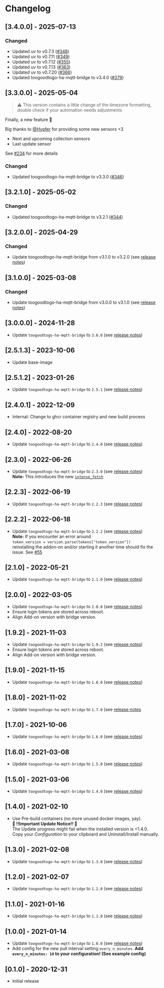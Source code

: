 # Changelog

<!-- towncrier release notes start -->

## [3.4.0.0] - 2025-07-13

### Changed

- Updated uv to v0.7.3 ([#348](https://github.com/MaxWinterstein/homeassistant-addons/issues/348))
- Updated uv to v0.7.11 ([#349](https://github.com/MaxWinterstein/homeassistant-addons/issues/349))
- Updated uv to v0.7.12 ([#355](https://github.com/MaxWinterstein/homeassistant-addons/issues/355))
- Updated uv to v0.7.13 ([#363](https://github.com/MaxWinterstein/homeassistant-addons/issues/363))
- Updated uv to v0.7.20 ([#366](https://github.com/MaxWinterstein/homeassistant-addons/issues/366))
- Updated toogoodtogo-ha-mqtt-bridge to v3.4.0 ([#379](https://github.com/MaxWinterstein/homeassistant-addons/issues/379))


## [3.3.0.0] - 2025-05-04

 > ⚠️ This version contains a little change of the timezone formatting, double check if your automation needs adjustments

Finally, a new feature 🥳

Big thanks to [@Hypfer](https://github.com/Hypfer) for providing some new sensors <3

- Next and upcoming collection sensors
- Last update sensor

See [#234](https://github.com/MaxWinterstein/toogoodtogo-ha-mqtt-bridge/pull/234) for more details

### Changed

- Updated toogoodtogo-ha-mqtt-bridge to v3.3.0 ([#346](https://github.com/MaxWinterstein/homeassistant-addons/issues/346))


## [3.2.1.0] - 2025-05-02

### Changed

- Updated toogoodtogo-ha-mqtt-bridge to v3.2.1 ([#344](https://github.com/MaxWinterstein/homeassistant-addons/issues/344))


## [3.2.0.0] - 2025-04-29

### Changed

- Update toogoodtogo-ha-mqtt-bridge from v3.1.0 to v3.2.0 (see [release notes](https://github.com/MaxWinterstein/toogoodtogo-ha-mqtt-bridge/releases))


## [3.1.0.0] - 2025-03-08

### Changed

- Update toogoodtogo-ha-mqtt-bridge from v3.0.0 to v3.1.0 (see [release notes](https://github.com/MaxWinterstein/toogoodtogo-ha-mqtt-bridge/releases))


## [3.0.0.0] - 2024-11-28

- Update `toogoodtogo-ha-mqtt-bridge` to `3.0.0` (see [release notes](https://github.com/MaxWinterstein/toogoodtogo-ha-mqtt-bridge/releases))


## [2.5.1.3] - 2023-10-06

- Update base-image

## [2.5.1.2] - 2023-01-26

- Update `toogoodtogo-ha-mqtt-bridge` to `2.5.1` (see [release notes](https://github.com/MaxWinterstein/toogoodtogo-ha-mqtt-bridge/releases))

## [2.4.0.1] - 2022-12-09

- Internal: Change to ghcr container registry and new build process

## [2.4.0] - 2022-08-20

- Update `toogoodtogo-ha-mqtt-bridge` to `2.4.0` (see [release notes](https://github.com/MaxWinterstein/toogoodtogo-ha-mqtt-bridge/releases))

## [2.3.0] - 2022-06-26

- Update `toogoodtogo-ha-mqtt-bridge` to `2.3.0` (see [release notes](https://github.com/MaxWinterstein/toogoodtogo-ha-mqtt-bridge/releases))  
  **Note:** This introduces the new [`intense_fetch`](https://github.com/MaxWinterstein/toogoodtogo-ha-mqtt-bridge/blob/main/README.md#intense_fetch-optional)

## [2.2.3] - 2022-06-19

- Update `toogoodtogo-ha-mqtt-bridge` to `2.2.3` (see [release notes](https://github.com/MaxWinterstein/toogoodtogo-ha-mqtt-bridge/releases))

## [2.2.2] - 2022-06-18

- Update `toogoodtogo-ha-mqtt-bridge` to `2.2.2` (see [release notes](https://github.com/MaxWinterstein/toogoodtogo-ha-mqtt-bridge/releases))  
  **Note:** If you encounter an error around  
  `token_version = version.parse(tokens["token_version"])`  
  reinstalling the addon-on and/or starting it another time should fix the issue. See [#55](https://github.com/MaxWinterstein/toogoodtogo-ha-mqtt-bridge/issues/55#)

## [2.1.0] - 2022-05-21

- Update `toogoodtogo-ha-mqtt-bridge` to `2.1.0` (see [release notes](https://github.com/MaxWinterstein/toogoodtogo-ha-mqtt-bridge/releases))

## [2.0.0] - 2022-03-05

- Update `toogoodtogo-ha-mqtt-bridge` to `2.0.0` (see [release notes](https://github.com/MaxWinterstein/toogoodtogo-ha-mqtt-bridge/releases))
- Ensure login tokens are stored across reboot.
- Align Add-on version with bridge version.

## [1.9.2] - 2021-11-03

- Update `toogoodtogo-ha-mqtt-bridge` to `1.9.2` (see [release notes](https://github.com/MaxWinterstein/toogoodtogo-ha-mqtt-bridge/releases))
- Ensure login tokens are stored across reboot.
- Align Add-on version with bridge version.

## [1.9.0] - 2021-11-15

- Update `toogoodtogo-ha-mqtt-bridge` to `1.8.0` (see [release notes](https://github.com/MaxWinterstein/toogoodtogo-ha-mqtt-bridge/releases))

## [1.8.0] - 2021-11-02

- Update `toogoodtogo-ha-mqtt-bridge` to `1.7.0` (see [release notes](https://github.com/MaxWinterstein/toogoodtogo-ha-mqtt-bridge/releases)

## [1.7.0] - 2021-10-06

- Update `toogoodtogo-ha-mqtt-bridge` to `1.6.0` (see [release notes](https://github.com/MaxWinterstein/toogoodtogo-ha-mqtt-bridge/releases))

## [1.6.0] - 2021-03-08

- Update `toogoodtogo-ha-mqtt-bridge` to `1.5.0` (see [release notes](https://github.com/MaxWinterstein/toogoodtogo-ha-mqtt-bridge/releases))

## [1.5.0] - 2021-03-06

- Update `toogoodtogo-ha-mqtt-bridge` to `1.4.0` (see [release notes](https://github.com/MaxWinterstein/toogoodtogo-ha-mqtt-bridge/releases))

## [1.4.0] - 2021-02-10

- Use Pre-build containers (no more unused docker images, yay).  
  **🚨 !!Important Update Notice!! 🚨**  
  The Update progress might fail when the installed version is <1.4.0.  
  Copy your _Configuration_ to your clipboard and Uninstall/Install manually.

## [1.3.0] - 2021-02-08

- Update `toogoodtogo-ha-mqtt-bridge` to `1.3.0` (see [release notes](https://github.com/MaxWinterstein/toogoodtogo-ha-mqtt-bridge/releases))

## [1.2.0] - 2021-02-07

- Update `toogoodtogo-ha-mqtt-bridge` to `1.2.0` (see [release notes](https://github.com/MaxWinterstein/toogoodtogo-ha-mqtt-bridge/releases))

## [1.1.0] - 2021-01-16

- Update `toogoodtogo-ha-mqtt-bridge` to `1.1.0` (see [release notes](https://github.com/MaxWinterstein/toogoodtogo-ha-mqtt-bridge/releases))

## [1.0.0] - 2021-01-14

- Update `toogoodtogo-ha-mqtt-bridge` to `1.0.0` (see [release notes](https://github.com/MaxWinterstein/toogoodtogo-ha-mqtt-bridge/releases))
- Add config for the new pull interval setting `every_n_minutes`.
  **Add `every_n_minutes: 10` to your configuration! (See example config)**

## [0.1.0] - 2020-12-31

- Initial release
